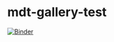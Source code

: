 # mdt-gallery-test

[![Binder](http://mybinder.org/badge.svg)](http://mybinder.org:/repo/avirshup/mdt-gallery-test)
